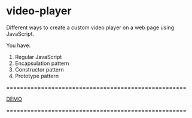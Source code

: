 # video-player

Different ways to create a custom video player on a web page using JavaScript.

You have:

1. Regular JavaScript
2. Encapsulation pattern
3. Constructor pattern
4. Prototype pattern

====================================================

[DEMO](https://staog.github.io/video-player/)

====================================================
